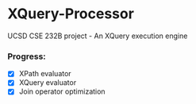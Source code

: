 # XQuery-Processor
UCSD CSE 232B project - An XQuery execution engine

### Progress:
- [x] XPath evaluator
- [x] XQuery evaluator
- [x] Join operator optimization

